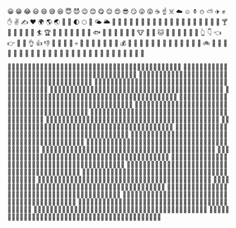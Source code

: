 
😀 😁 😂 😃 😄 😅 😆 😇 😈 😉 😊 😋 😌 😍 😎 😏 😜 😝 ☕ ☝️ ☠️ ☁️ ☺️ ⚱️ ⛄ ⛅ ✈️ ✊ ✋ ✌️ ✍️ ❤️ 🌍 🌎 🌏 💩 🌚 🌓 🌕 🌝 🌤️ 🌥️ 🌭 🌮 🌯 🌳 🍉 🍊 🍈 🍍 🍏 🍐 🍔 🍕 🍞 🍟 🍩 🍯 🍰 🍳 🍷 🍸 🍹 🍺 🍿 🎈 🎾 🏄 🏆 🏇 🐓 🐖 🐘 🐙 🐛 🐝 🐟 🐠 🐡 🐣 🐥 🐨 🐬 🐮 🐯 🐰 🐱 🐴 🐶 🐷 🐹 🐻 🐼 👆 👇 👈 👉 👊 👋 👌 👍 👎 👏 👰 👾 👻 💀 💙 💚 💛 💜 💟 💬 💾 💰 📓 🔮 🖤 🖕 🖖 🙅 🙆 🙌 🙈 🙉 🙊 🙏 🚜 🚲 🛌 🚽 🤘 🤙 🤚 🤛 🤜 🤝 🤞 🥐 🥑 🥒 🥕 🥖 🥝 🥞 🦁 🦄 🦆 🦈 🦉 🦊 🦋 🦌 🦍 🦏 🤖


🌚🌚🌚🌚🌚🌚🌚🌚🌚🌚🌚🌚🌚🌚🌚🌚🌚🌚🌚🌚🌚🌚🌚🌚🌚🌚🌚🌚🌚🌚🌚🌚🌚🌚🌚🌚🌚🌚🌚🌚🌚🌚🌚
🌚🌚🌚🌚🌚🌚🌚🌚🌚🌚🌚🌚🌚🌚🌚🌚🌚🌚🌚🌚🌚🌚🌚🌚🌚🌚🌚🌚🌚🌚🌚🌚🌚🌚🌚🌚🌚🌚🌚🌚🌚🌚🌚
🌚🌚🌚🌚🌚🌚🌚🌚🌚🌚🌚🌚🌚🌚🌚🌚🌚🌚🌚🌚🌚🌚🌚🌚🌚🌚🌚🌚🌚🌚🌚🌚🌚🌚🌚🌚🌚🌚🌚🌚🌚🌚🌚
🌚🌚🌚🌚🌚🌚🌚🌚🌚🌚🌚🌚🌚🌚🌚🌚🌚🌚🌚🌚🌚🌚🌚🌚🌚🌚🌚🌚🌚🌚🌚🌚🌚🌚🌚🌚🌚🌚🌚🌚🌚🌚🌚
🌚🌚🌚🌚🌚🌚🌚🌚🌚🌚🌚🌚🌚🌚🌚🌚🌚🌚🌚🌚🌚🌚🌚🌚🌚🌚🌚🌚🌚🌚🌚🌚🌚🌚🌚🌚🌚🌚🌚🌚🌚🌚🌚
🌚🌚🌚🌚🌚🌚🌚🌚💩💩💩💩💩💩💩💩🌚🌚🌚🌚🌚🌚🌚🌚🌚🌚🌚💩💩💩💩💩💩💩💩🌚🌚🌚🌚🌚🌚🌚🌚
🌚🌚🌚🌚🌚🌚💩💩💩💩💩💩💩💩💩💩💩💩🌚🌚🌚🌚🌚🌚🌚💩💩💩💩💩💩💩💩💩💩💩💩🌚🌚🌚🌚🌚🌚
🌚🌚🌚🌚💩💩💩💩💩💩💩💩💩💩💩💩💩💩💩🌚🌚🌚🌚🌚💩💩💩💩💩💩💩💩💩💩💩💩💩💩💩🌚🌚🌚🌚
🌚🌚🌚💩💩💩💩💩💩💩💩💩💩💩💩💩💩💩💩💩🌚🌚🌚💩💩💩💩💩💩💩💩💩💩💩💩💩💩💩💩💩🌚🌚🌚
🌚🌚💩💩💩💩💩💩💩💩💩💩💩💩💩💩💩💩💩💩💩🌚💩💩💩💩💩💩💩💩💩💩💩💩💩💩💩💩💩💩💩🌚🌚
🌚🌚💩💩💩💩💩💩💩💩💩💩💩💩💩💩💩💩💩💩💩💩💩💩💩💩💩💩💩💩💩💩💩💩💩💩💩💩💩💩💩🌚🌚
🌚🌚💩💩💩💩💩💩💩💩💩💩💩💩💩💩💩💩💩💩💩💩💩💩💩💩💩💩💩💩💩💩💩💩💩💩💩💩💩💩💩🌚🌚
🌚🌚🌚💩💩💩💩💩💩💩💩💩💩💩💩💩💩💩💩💩💩💩💩💩💩💩💩💩💩💩💩💩💩💩💩💩💩💩💩💩🌚🌚🌚
🌚🌚🌚🌚💩💩💩💩💩💩💩💩💩💩💩💩💩💩💩💩💩💩💩💩💩💩💩💩💩💩💩💩💩💩💩💩💩💩💩🌚🌚🌚🌚
🌚🌚🌚🌚🌚💩💩💩💩💩💩💩💩💩💩💩💩💩💩💩💩💩💩💩💩💩💩💩💩💩💩💩💩💩💩💩💩🌚🌚🌚🌚🌚🌚
🌚🌚🌚🌚🌚🌚🌚💩💩💩💩💩💩💩💩💩💩💩💩💩💩💩💩💩💩💩💩💩💩💩💩💩💩💩💩🌚🌚🌚🌚🌚🌚🌚🌚
🌚🌚🌚🌚🌚🌚🌚🌚🌚💩💩💩💩💩💩💩💩💩💩💩💩💩💩💩💩💩💩💩💩💩💩💩💩🌚🌚🌚🌚🌚🌚🌚🌚🌚🌚
🌚🌚🌚🌚🌚🌚🌚🌚🌚🌚🌚💩💩💩💩💩💩💩💩💩💩💩💩💩💩💩💩💩💩💩💩💩🌚🌚🌚🌚🌚🌚🌚🌚🌚🌚🌚
🌚🌚🌚🌚🌚🌚🌚🌚🌚🌚🌚🌚💩💩💩💩💩💩💩💩💩💩💩💩💩💩💩💩💩💩💩🌚🌚🌚🌚🌚🌚🌚🌚🌚🌚🌚🌚
🌚🌚🌚🌚🌚🌚🌚🌚🌚🌚🌚🌚🌚🌚💩💩💩💩💩💩💩💩💩💩💩💩💩💩💩🌚🌚🌚🌚🌚🌚🌚🌚🌚🌚🌚🌚🌚🌚
🌚🌚🌚🌚🌚🌚🌚🌚🌚🌚🌚🌚🌚🌚🌚💩💩💩💩💩💩💩💩💩💩💩💩💩🌚🌚🌚🌚🌚🌚🌚🌚🌚🌚🌚🌚🌚🌚🌚
🌚🌚🌚🌚🌚🌚🌚🌚🌚🌚🌚🌚🌚🌚🌚🌚🌚💩💩💩💩💩💩💩💩💩🌚🌚🌚🌚🌚🌚🌚🌚🌚🌚🌚🌚🌚🌚🌚🌚🌚
🌚🌚🌚🌚🌚🌚🌚🌚🌚🌚🌚🌚🌚🌚🌚🌚🌚🌚🌚💩💩💩💩💩🌚🌚🌚🌚🌚🌚🌚🌚🌚🌚🌚🌚🌚🌚🌚🌚🌚🌚🌚
🌚🌚🌚🌚🌚🌚🌚🌚🌚🌚🌚🌚🌚🌚🌚🌚🌚🌚🌚🌚🌚💩🌚🌚🌚🌚🌚🌚🌚🌚🌚🌚🌚🌚🌚🌚🌚🌚🌚🌚🌚🌚🌚
🌚🌚🌚🌚🌚🌚🌚🌚🌚🌚🌚🌚🌚🌚🌚🌚🌚🌚🌚🌚🌚🌚🌚🌚🌚🌚🌚🌚🌚🌚🌚🌚🌚🌚🌚🌚🌚🌚🌚🌚🌚🌚🌚
🌚🌚🌚🌚🌚🌚🌚🌚🌚🌚🌚🌚🌚🌚🌚🌚🌚🌚🌚🌚🌚🌚🌚🌚🌚🌚🌚🌚🌚🌚🌚🌚🌚🌚🌚🌚🌚🌚🌚🌚🌚🌚🌚
